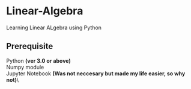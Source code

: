 # Linear-Algebra
Learning Linear ALgebra using Python
## Prerequisite
Python **(ver 3.0 or above)**\
Numpy module\
Jupyter Notebook **(Was not neccesary but made my life easier, so why not)**\

